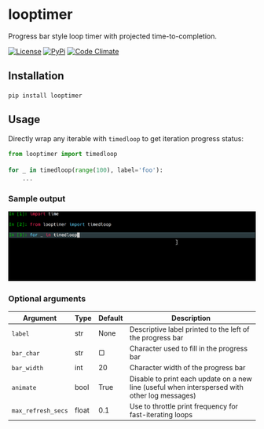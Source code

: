 # looptimer

Progress bar style loop timer with projected time-to-completion.

[![License](https://img.shields.io/github/license/dbjohnson/looptimer.svg)]()
[![PyPi](https://img.shields.io/pypi/v/looptimer.svg)](https://pypi.python.org/pypi/looptimer)
[![Code Climate](https://codeclimate.com/github/dbjohnson/looptimer/badges/gpa.svg)](https://codeclimate.com/github/dbjohnson/looptimer)

## Installation
```pip install looptimer```

## Usage
Directly wrap any iterable with `timedloop` to get iteration progress status:

```python
from looptimer import timedloop

for _ in timedloop(range(100), label='foo'):
	...
```

### Sample output
![](demo.gif)

### Optional arguments

Argument|Type|Default|Description
--------|----|-------|-----------
`label`|str|None|Descriptive label printed to the left of the progress bar
`bar_char`|str|▢|Character used to fill in the progress bar
`bar_width`|int|20|Character width of the progress bar
`animate`|bool|True|Disable to print each update on a new line (useful when interspersed with other log messages)
`max_refresh_secs`|float|0.1|Use to throttle print frequency for fast-iterating loops

